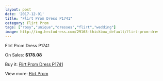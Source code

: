 ```yaml
---
layout: post
date: '2017-12-01'
title: "Flirt Prom Dress P1741"
category: Flirt Prom
tags: ["rosy","unique","dresses","flirt","wedding"]
image: http://img.hectodress.com/29163-thickbox_default/flirt-prom-dress-p1741.jpg
---
```

Flirt Prom Dress P1741

On Sales: **$178.08**
<a href="https://www.hectodress.com/flirt-prom/13584-flirt-prom-dress-p1741.html"><amp-img layout="responsive" width="600" height="600" src="//img.hectodress.com/29163-thickbox_default/flirt-prom-dress-p1741.jpg" alt="Flirt Prom Dress P1741 0" /></a>
<a href="https://www.hectodress.com/flirt-prom/13584-flirt-prom-dress-p1741.html"><amp-img layout="responsive" width="600" height="600" src="//img.hectodress.com/29166-thickbox_default/flirt-prom-dress-p1741.jpg" alt="Flirt Prom Dress P1741 1" /></a>
<a href="https://www.hectodress.com/flirt-prom/13584-flirt-prom-dress-p1741.html"><amp-img layout="responsive" width="600" height="600" src="//img.hectodress.com/29165-thickbox_default/flirt-prom-dress-p1741.jpg" alt="Flirt Prom Dress P1741 2" /></a>
<a href="https://www.hectodress.com/flirt-prom/13584-flirt-prom-dress-p1741.html"><amp-img layout="responsive" width="600" height="600" src="//img.hectodress.com/29164-thickbox_default/flirt-prom-dress-p1741.jpg" alt="Flirt Prom Dress P1741 3" /></a>

Buy it: [Flirt Prom Dress P1741](https://www.hectodress.com/flirt-prom/13584-flirt-prom-dress-p1741.html "Flirt Prom Dress P1741")

View more: [Flirt Prom](https://www.hectodress.com/223-flirt-prom "Flirt Prom")